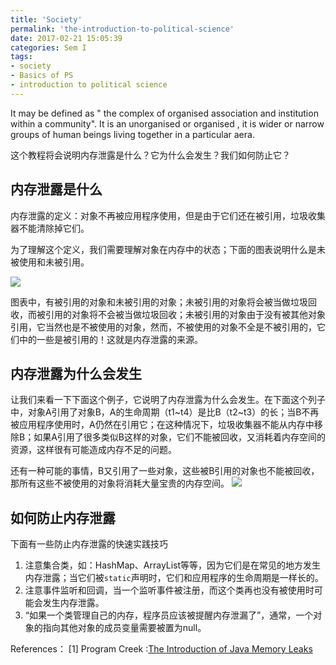 ```yaml
---
title: 'Society'
permalink: 'the-introduction-to-political-science'
date: 2017-02-21 15:05:39
categories: Sem I
tags:
- society
- Basics of PS
- introduction to political science
---
```

 It may be defined as " the complex of organised association and institution within a community". It is an unorganised or organised , it is wider or narrow  groups of human beings living together in a particular aera.

这个教程将会说明内存泄露是什么？它为什么会发生？我们如何防止它？
## 内存泄露是什么
内存泄露的定义：对象不再被应用程序使用，但是由于它们还在被引用，垃圾收集器不能清除掉它们。

为了理解这个定义，我们需要理解对象在内存中的状态；下面的图表说明什么是未被使用和未被引用。

![](http://img.xiangzhangshugongyi.com/FgwzTgT7v_YeTJ0Y_pWnoJXyfeHg.jpeg)

图表中，有被引用的对象和未被引用的对象；未被引用的对象将会被当做垃圾回收，而被引用的对象将不会被当做垃圾回收；未被引用的对象由于没有被其他对象引用，它当然也是不被使用的对象，然而，不被使用的对象不全是不被引用的，它们中的一些是被引用的！这就是内存泄露的来源。

## 内存泄露为什么会发生
让我们来看一下下面这个例子，它说明了内存泄露为什么会发生。在下面这个列子中，对象A引用了对象B，A的生命周期（t1~t4）是比B（t2~t3）的长；当B不再被应用程序使用时，A仍然在引用它；在这种情况下，垃圾收集器不能从内存中移除B；如果A引用了很多类似B这样的对象，它们不能被回收，又消耗着内存空间的资源，这样很有可能造成内存不足的问题。

还有一种可能的事情，B又引用了一些对象，这些被B引用的对象也不能被回收，那所有这些不被使用的对象将消耗大量宝贵的内存空间。
![](http://img.xiangzhangshugongyi.com/Fm3d2a94sdbY4mb5ua-_BjAusKbq.jpeg)

## 如何防止内存泄露
下面有一些防止内存泄露的快速实践技巧
1. 注意集合类，如：HashMap、ArrayList等等，因为它们是在常见的地方发生内存泄露；当它们被`static`声明时，它们和应用程序的生命周期是一样长的。
2. 注意事件监听和回调，当一个监听事件被注册，而这个类再也没有被使用时可能会发生内存泄露。
3. “如果一个类管理自己的内存，程序员应该被提醒内存泄漏了”，通常，一个对象的指向其他对象的成员变量需要被置为null。

References：
[1] Program Creek :[The Introduction of Java Memory Leaks](http://www.programcreek.com/2013/10/the-introduction-of-memory-leak-what-why-and-how/)
